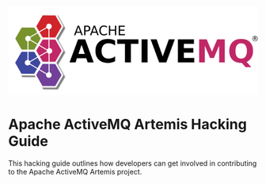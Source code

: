 ![ActiveMQ Artemis logo](images/activemq-logo.png)

Apache ActiveMQ Artemis Hacking Guide
=====================================

This hacking guide outlines how developers can get involved in contributing to the Apache ActiveMQ Artemis project.

